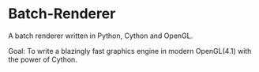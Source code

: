 # Batch-Renderer
A batch renderer written in Python, Cython and OpenGL.

Goal: To write a blazingly fast graphics engine in modern OpenGL(4.1) with the power of Cython.
